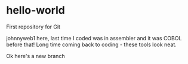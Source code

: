 # hello-world
First repository for Git

johnnyweb1 here, last time I coded was in assembler and it was COBOL before that!
Long time coming back to coding - these tools look neat.

Ok here's a new branch
